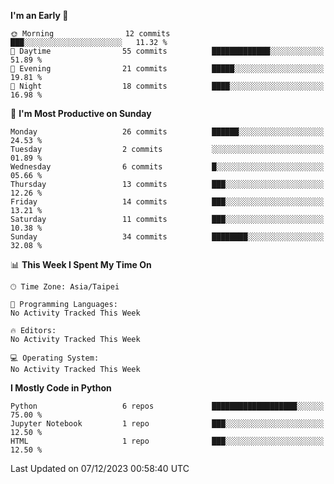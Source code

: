 <!--START_SECTION:waka-->
**I'm an Early 🐤** 

```text
🌞 Morning                12 commits          ███░░░░░░░░░░░░░░░░░░░░░░   11.32 % 
🌆 Daytime                55 commits          █████████████░░░░░░░░░░░░   51.89 % 
🌃 Evening                21 commits          █████░░░░░░░░░░░░░░░░░░░░   19.81 % 
🌙 Night                  18 commits          ████░░░░░░░░░░░░░░░░░░░░░   16.98 % 
```
📅 **I'm Most Productive on Sunday** 

```text
Monday                   26 commits          ██████░░░░░░░░░░░░░░░░░░░   24.53 % 
Tuesday                  2 commits           ░░░░░░░░░░░░░░░░░░░░░░░░░   01.89 % 
Wednesday                6 commits           █░░░░░░░░░░░░░░░░░░░░░░░░   05.66 % 
Thursday                 13 commits          ███░░░░░░░░░░░░░░░░░░░░░░   12.26 % 
Friday                   14 commits          ███░░░░░░░░░░░░░░░░░░░░░░   13.21 % 
Saturday                 11 commits          ███░░░░░░░░░░░░░░░░░░░░░░   10.38 % 
Sunday                   34 commits          ████████░░░░░░░░░░░░░░░░░   32.08 % 
```


📊 **This Week I Spent My Time On** 

```text
🕑︎ Time Zone: Asia/Taipei

💬 Programming Languages: 
No Activity Tracked This Week

🔥 Editors: 
No Activity Tracked This Week

💻 Operating System: 
No Activity Tracked This Week
```

**I Mostly Code in Python** 

```text
Python                   6 repos             ███████████████████░░░░░░   75.00 % 
Jupyter Notebook         1 repo              ███░░░░░░░░░░░░░░░░░░░░░░   12.50 % 
HTML                     1 repo              ███░░░░░░░░░░░░░░░░░░░░░░   12.50 % 
```




 Last Updated on 07/12/2023 00:58:40 UTC
<!--END_SECTION:waka-->
